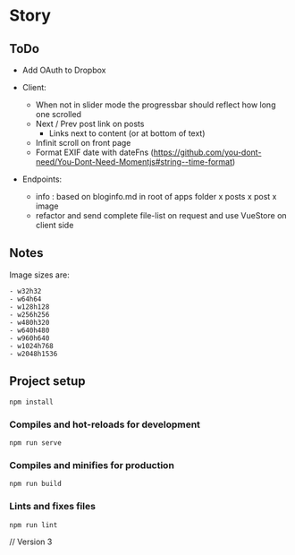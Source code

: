 # Story

## ToDo
- Add OAuth to Dropbox

- Client:
  - When not in slider mode the progressbar should reflect how long one scrolled
  - Next / Prev post link on posts
    - Links next to content (or at bottom of text)
  - Infinit scroll on front page
  - Format EXIF date with dateFns (https://github.com/you-dont-need/You-Dont-Need-Momentjs#string--time-format)

- Endpoints:
  - info : based on bloginfo.md in root of apps folder
  x posts
  x post
  x image
  - refactor and send complete file-list on request and use VueStore on client side

## Notes

Image sizes are:
```
- w32h32
- w64h64
- w128h128
- w256h256
- w480h320
- w640h480
- w960h640
- w1024h768
- w2048h1536
```



## Project setup
```
npm install
```

### Compiles and hot-reloads for development
```
npm run serve
```

### Compiles and minifies for production
```
npm run build
```

### Lints and fixes files
```
npm run lint
```

// Version 3
